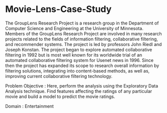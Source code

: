 # Movie-Lens-Case-Study
The GroupLens Research Project is a research group in the Department of Computer Science and Engineering at the University of Minnesota.  Members of the GroupLens Research Project are involved in many research projects related to the fields of information filtering,  collaborative filtering, and recommender systems. The project is led by professors John Riedl and Joseph Konstan. The project began to explore automated collaborative filtering in 1992 but is most well known for its worldwide trial of an automated collaborative filtering system for Usenet news in 1996. Since then the project has expanded its scope to research overall information by filtering solutions, integrating into content-based methods, as well as, improving current collaborative filtering technology.

Problem Objective :
Here, perform the analysis using the Exploratory Data Analysis technique. Find features affecting the ratings of any particular movie and build a model to predict the movie ratings.

Domain : Entertainment
